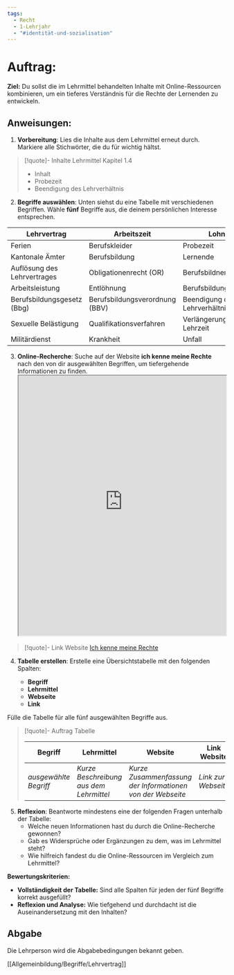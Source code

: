 ```yaml
---
tags:
  - Recht
  - 1-Lehrjahr
  - "#identität-und-sozialisation"
---
```

# Auftrag:

**Ziel:** Du sollst die im Lehrmittel behandelten Inhalte mit Online-Ressourcen kombinieren, um ein tieferes Verständnis für die Rechte der Lernenden zu entwickeln.

## **Anweisungen:**

1. **Vorbereitung**: Lies die Inhalte aus dem Lehrmittel erneut durch. Markiere alle Stichwörter, die du für wichtig hältst.

>[!quote]- Inhalte Lehrmittel
>Kapitel 1.4
>- Inhalt
>- Probezeit
>- Beendigung des Lehrverhältnis

2. **Begriffe auswählen**: Unten siehst du eine Tabelle mit verschiedenen Begriffen. Wähle **fünf** Begriffe aus, die deinem persönlichen Interesse entsprechen.


|Lehrvertrag|Arbeitszeit|Lohn|
|---|---|---|
|Ferien|Berufskleider|Probezeit|
|Kantonale Ämter|Berufsbildung|Lernende|
|Auflösung des Lehrvertrages|Obligationenrecht (OR)|Berufsbildnerinnen|
|Arbeitsleistung|Entlöhnung|Berufsbildungsämter|
|Berufsbildungsgesetz (Bbg)|Berufsbildungsverordnung (BBV)|Beendigung des Lehrverhältnisses|
|Sexuelle Belästigung|Qualifikationsverfahren|Verlängerung der Lehrzeit|
|Militärdienst|Krankheit|Unfall|

3. **Online-Recherche**: Suche auf der Website **ich kenne meine Rechte** nach den von dir ausgewählten Begriffen, um tiefergehende Informationen zu finden.
    <iframe width="100%" height="600" src="https://www.rechte-der-lernenden.ch/von-a-z/" allowfullscreen allow="geolocation *; autoplay; encrypted-media"></iframe>
>[!quote]- Link Website
>[Ich kenne meine Rechte](https://www.rechte-der-lernenden.ch/von-a-z/)

4. **Tabelle erstellen**: Erstelle eine Übersichtstabelle mit den folgenden Spalten:
    
    - **Begriff**
    - **Lehrmittel**
    - **Webseite**
    - **Link**

Fülle die Tabelle für alle fünf ausgewählten Begriffe aus.

>[!quote]- Auftrag Tabelle
>
>|Begriff|Lehrmittel|Website|Link Website|
>|---|---|---|---|
>|_ausgewählte Begriff_|_Kurze Beschreibung aus dem Lehrmittel_|_Kurze Zusammenfassung der Informationen von der Webseite_|_Link zur Webseite_|

5. **Reflexion**: Beantworte mindestens eine der folgenden Fragen unterhalb der Tabelle:
    - Welche neuen Informationen hast du durch die Online-Recherche gewonnen?
    - Gab es Widersprüche oder Ergänzungen zu dem, was im Lehrmittel steht?
    - Wie hilfreich fandest du die Online-Ressourcen im Vergleich zum Lehrmittel?

**Bewertungskriterien:**

- **Vollständigkeit der Tabelle:** Sind alle Spalten für jeden der fünf Begriffe korrekt ausgefüllt?
- **Reflexion und Analyse:** Wie tiefgehend und durchdacht ist die Auseinandersetzung mit den Inhalten? 

## Abgabe
Die Lehrperson wird die Abgabebedingungen bekannt geben.

[[Allgemeinbildung/Begriffe/Lehrvertrag]]
